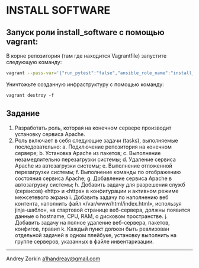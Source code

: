 INSTALL SOFTWARE
=========

Запуск роли __install_software__ с помощью vagrant:
---
В корне репозитория (там где находится Vagrantfile) запустите следующую команду:
```bash
vagrant --pass-var='{"run_pytest":"false","ansible_role_name":"install_software","ansible_clear_after_play":"true","ansible_play_reboot_tasks":"true","http_port_forward":"8080"}' up --provision
```

Уничтожьте созданную инфраструктуру с помощью команду:
```WSL
vagrant destroy -f
```

Задание
---
1.	Разработать роль, которая на конечном сервере производит установку сервиса Apache.
2.	Роль включает в себя следующие задачи (tasks), выполняемые последовательно: 
  a.	Подключение репозитория на конечном сервере;
  b.	Установка Apache из пакетов;
  c.	Выполнение незамедлительно перезагрузки системы;
  d.	Удаление сервиса Apache из автозагрузки системы;
  e.	Выполнение отложенной перезагрузки системы;
  f.	Выполнение команды по отображению состояния сервиса Apache;
  g.	Добавление сервиса Apache в автозагрузку системы;
  h.	Добавить задачу для разрешения служб (сервисов) «http» и «https»  в конфигурации и активном режиме межсетевого экрана
  i.	Добавить задачу по наполнению веб контента, наполнить файл «/var/www/html/index.html», используя jinja-шаблон, на стартовой странице веб-сервера, должны появится данные о hostname, CPU, RAM, о дисковом пространстве.
  j.	Добавить задачу на полное удаление веб-сервера, пакетов, конфигов, правил
  k.	Каждый пункт должен быть реализован отдельной задачей в одном плейбуке, установку выполнить на группе серверов, указанных в файле инвентаризации.


---
Andrey Zorkin a1handreay@gmail.com
